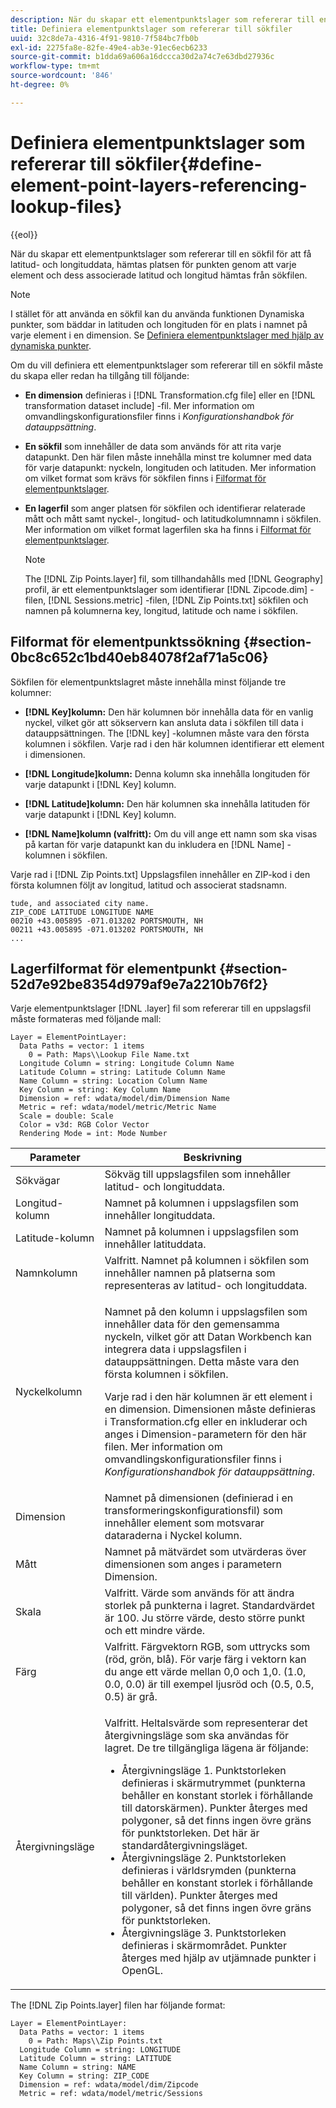 ```yaml
---
description: När du skapar ett elementpunktslager som refererar till en sökfil för att få latitud- och longituddata, hämtas platsen för punkten genom att varje element och dess associerade latitud och longitud hämtas från sökfilen.
title: Definiera elementpunktslager som refererar till sökfiler
uuid: 32c8de7a-4316-4f91-9810-7f584bc7fb0b
exl-id: 2275fa8e-82fe-49e4-ab3e-91ec6ecb6233
source-git-commit: b1dda69a606a16dccca30d2a74c7e63dbd27936c
workflow-type: tm+mt
source-wordcount: '846'
ht-degree: 0%

---
```


# Definiera elementpunktslager som refererar till sökfiler{#define-element-point-layers-referencing-lookup-files}

{{eol}}

När du skapar ett elementpunktslager som refererar till en sökfil för att få latitud- och longituddata, hämtas platsen för punkten genom att varje element och dess associerade latitud och longitud hämtas från sökfilen.

>[!NOTE]
>
>I stället för att använda en sökfil kan du använda funktionen Dynamiska punkter, som bäddar in latituden och longituden för en plats i namnet på varje element i en dimension. Se [Definiera elementpunktslager med hjälp av dynamiska punkter](../../../../home/c-get-started/c-im-layers/c-elmt-pt-layers/c-elmt-pt-dyn-pts.md#concept-51adc5e1df8a48e7bd7a582967e4c512).

Om du vill definiera ett elementpunktslager som refererar till en sökfil måste du skapa eller redan ha tillgång till följande:

* **En dimension** definieras i [!DNL Transformation.cfg file] eller en [!DNL transformation dataset include] -fil. Mer information om omvandlingskonfigurationsfiler finns i *Konfigurationshandbok för datauppsättning*.

* **En sökfil** som innehåller de data som används för att rita varje datapunkt. Den här filen måste innehålla minst tre kolumner med data för varje datapunkt: nyckeln, longituden och latituden. Mer information om vilket format som krävs för sökfilen finns i [Filformat för elementpunktslager](../../../../home/c-get-started/c-im-layers/c-elmt-pt-layers/c-elp-ref-lkup-files.md#section-52d7e92be8354d979af9e7a2210b76f2).

* **En lagerfil** som anger platsen för sökfilen och identifierar relaterade mått och mått samt nyckel-, longitud- och latitudkolumnnamn i sökfilen. Mer information om vilket format lagerfilen ska ha finns i [Filformat för elementpunktslager](../../../../home/c-get-started/c-im-layers/c-elmt-pt-layers/c-elp-ref-lkup-files.md#section-52d7e92be8354d979af9e7a2210b76f2).

   >[!NOTE]
   >
   >The [!DNL Zip Points.layer] fil, som tillhandahålls med [!DNL Geography] profil, är ett elementpunktslager som identifierar [!DNL Zipcode.dim] -filen, [!DNL Sessions.metric] -filen, [!DNL Zip Points.txt] sökfilen och namnen på kolumnerna key, longitud, latitude och name i sökfilen.

## Filformat för elementpunktssökning {#section-0bc8c652c1bd40eb84078f2af71a5c06}

Sökfilen för elementpunktslagret måste innehålla minst följande tre kolumner:

* **[!DNL Key]kolumn:** Den här kolumnen bör innehålla data för en vanlig nyckel, vilket gör att sökservern kan ansluta data i sökfilen till data i datauppsättningen. The [!DNL key] -kolumnen måste vara den första kolumnen i sökfilen. Varje rad i den här kolumnen identifierar ett element i dimensionen.

* **[!DNL Longitude]kolumn:** Denna kolumn ska innehålla longituden för varje datapunkt i [!DNL Key] kolumn.

* **[!DNL Latitude]kolumn:** Den här kolumnen ska innehålla latituden för varje datapunkt i [!DNL Key] kolumn.

* **[!DNL Name]kolumn (valfritt):** Om du vill ange ett namn som ska visas på kartan för varje datapunkt kan du inkludera en [!DNL Name] -kolumnen i sökfilen.

Varje rad i [!DNL Zip Points.txt] Uppslagsfilen innehåller en ZIP-kod i den första kolumnen följt av longitud, latitud och associerat stadsnamn.

```
tude, and associated city name.
ZIP_CODE LATITUDE LONGITUDE NAME
00210 +43.005895 -071.013202 PORTSMOUTH, NH
00211 +43.005895 -071.013202 PORTSMOUTH, NH
...
```

## Lagerfilformat för elementpunkt {#section-52d7e92be8354d979af9e7a2210b76f2}

Varje elementpunktslager [!DNL .layer] fil som refererar till en uppslagsfil måste formateras med följande mall:

```
Layer = ElementPointLayer:
  Data Paths = vector: 1 items
    0 = Path: Maps\\Lookup File Name.txt
  Longitude Column = string: Longitude Column Name
  Latitude Column = string: Latitude Column Name
  Name Column = string: Location Column Name
  Key Column = string: Key Column Name
  Dimension = ref: wdata/model/dim/Dimension Name
  Metric = ref: wdata/model/metric/Metric Name
  Scale = double: Scale
  Color = v3d: RGB Color Vector
  Rendering Mode = int: Mode Number
```

<table id="table_7287F8869DD04886BE1477CBB11EB796"> 
 <thead> 
  <tr> 
   <th colname="col1" class="entry"> Parameter </th> 
   <th colname="col2" class="entry"> Beskrivning </th> 
  </tr> 
 </thead>
 <tbody> 
  <tr> 
   <td colname="col1"> Sökvägar </td> 
   <td colname="col2"> Sökväg till uppslagsfilen som innehåller latitud- och longituddata. </td> 
  </tr> 
  <tr> 
   <td colname="col1"> Longitud-kolumn </td> 
   <td colname="col2"> Namnet på kolumnen i uppslagsfilen som innehåller longituddata. </td> 
  </tr> 
  <tr> 
   <td colname="col1"> Latitude-kolumn </td> 
   <td colname="col2"> Namnet på kolumnen i uppslagsfilen som innehåller latituddata. </td> 
  </tr> 
  <tr> 
   <td colname="col1"> Namnkolumn </td> 
   <td colname="col2"> Valfritt. Namnet på kolumnen i sökfilen som innehåller namnen på platserna som representeras av latitud- och longituddata. </td> 
  </tr> 
  <tr> 
   <td colname="col1"> Nyckelkolumn </td> 
   <td colname="col2"> <p>Namnet på den kolumn i uppslagsfilen som innehåller data för den gemensamma nyckeln, vilket gör att Datan Workbench kan integrera data i uppslagsfilen i datauppsättningen. Detta måste vara den första kolumnen i sökfilen. </p> <p>Varje rad i den här kolumnen är ett element i en dimension. Dimensionen måste definieras i <span class="filepath"> Transformation.cfg</span> eller en <span class="wintitle"> inkluderar</span> och anges i Dimension-parametern för den här filen. Mer information om omvandlingskonfigurationsfiler finns i <i>Konfigurationshandbok för datauppsättning</i>. </p> </td> 
  </tr> 
  <tr> 
   <td colname="col1"> Dimension </td> 
   <td colname="col2">Namnet på dimensionen (definierad i en transformeringskonfigurationsfil) som innehåller element som motsvarar dataraderna i <span class="wintitle"> Nyckel</span> kolumn. </td> 
  </tr> 
  <tr> 
   <td colname="col1"> Mått </td> 
   <td colname="col2"> Namnet på mätvärdet som utvärderas över dimensionen som anges i parametern Dimension. </td> 
  </tr> 
  <tr> 
   <td colname="col1"> Skala </td> 
   <td colname="col2"> Valfritt. Värde som används för att ändra storlek på punkterna i lagret. Standardvärdet är 100. Ju större värde, desto större punkt och ett mindre värde. </td> 
  </tr> 
  <tr> 
   <td colname="col1"> Färg </td> 
   <td colname="col2"> Valfritt. Färgvektorn RGB, som uttrycks som (röd, grön, blå). För varje färg i vektorn kan du ange ett värde mellan 0,0 och 1,0. (1.0, 0.0, 0.0) är till exempel ljusröd och (0.5, 0.5, 0.5) är grå. </td> 
  </tr> 
  <tr> 
   <td colname="col1"> Återgivningsläge </td> 
   <td colname="col2"> <p>Valfritt. Heltalsvärde som representerar det återgivningsläge som ska användas för lagret. De tre tillgängliga lägena är följande: 
     <ul id="ul_F15E43B3BFE54CDD8026837027E25819"> 
      <li id="li_5405D939540E4D0FA7828D2623D72C44">Återgivningsläge 1. Punktstorleken definieras i skärmutrymmet (punkterna behåller en konstant storlek i förhållande till datorskärmen). Punkter återges med polygoner, så det finns ingen övre gräns för punktstorleken. Det här är standardåtergivningsläget. </li> 
      <li id="li_61C5AA926777449E8804C7BCE9E46F9B">Återgivningsläge 2. Punktstorleken definieras i världsrymden (punkterna behåller en konstant storlek i förhållande till världen). Punkter återges med polygoner, så det finns ingen övre gräns för punktstorleken. </li> 
      <li id="li_C00527F959354D3BB7422EFFE1FB5135">Återgivningsläge 3. Punktstorleken definieras i skärmområdet. Punkter återges med hjälp av utjämnade punkter i OpenGL. </li> 
     </ul> </p> </td> 
  </tr> 
 </tbody> 
</table>

The [!DNL Zip Points.layer] filen har följande format:

```
Layer = ElementPointLayer:
  Data Paths = vector: 1 items
    0 = Path: Maps\\Zip Points.txt
  Longitude Column = string: LONGITUDE
  Latitude Column = string: LATITUDE
  Name Column = string: NAME
  Key Column = string: ZIP_CODE
  Dimension = ref: wdata/model/dim/Zipcode
  Metric = ref: wdata/model/metric/Sessions
```
